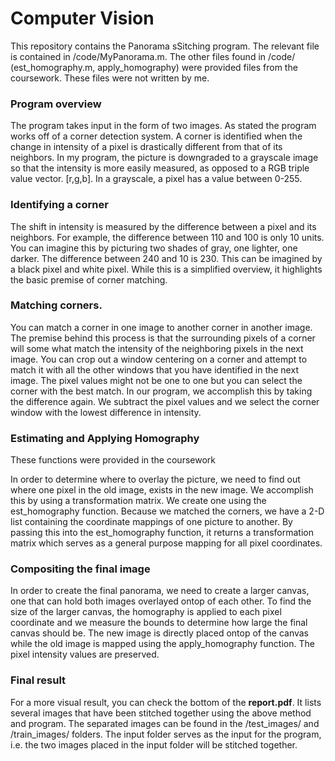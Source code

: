# Computer Vision

This repository contains the Panorama sSitching program. The relevant file is contained in /code/MyPanorama.m. The other files found in 
/code/ (est_homography.m, apply_homography) were provided files from the coursework. These files were not written by me.

### Program overview

The program takes input in the form of two images. As stated the program works off of a corner detection system. A corner is identified
 when the change in intensity of a pixel is drastically different from that of its neighbors. In my program, the picture is downgraded to 
 a grayscale image so that the intensity is more easily measured, as opposed to a RGB triple value vector. [r,g,b]. In a grayscale,
 a pixel has a value between 0-255. 
 
 ### Identifying a corner
 
 The shift in intensity is measured by the difference between a pixel and its neighbors. For example, the difference between 110 and 100 
 is only 10 units. You can imagine this by picturing two shades of gray, one lighter, one darker. The difference between 240 and 10 is 
 230. This can be imagined by a black pixel and white pixel. While this is a simplified overview, it highlights the basic premise of
 corner  matching.
 
 ### Matching corners.
 
 You can match a corner in one image to another corner in another image. The premise behind this process is that the surrounding pixels 
 of a corner will some what match the intensity of the neighboring pixels in the next image. You can crop out a window centering on a 
 corner and attempt to match it with all the other windows that you have identified in the next image. The pixel values might not be 
 one to one but you can select the corner with the best match. In our program, we accomplish this by taking the difference again. 
 We subtract the pixel values and we select the corner window with the lowest difference in intensity.
 
 ### Estimating and Applying Homography
 
 These functions were provided in the coursework
 
 In order to determine where to overlay the picture, we need to find out where one pixel in the old image, exists in the new image. We 
 accomplish this by using a transformation matrix. We create one using the est_homography function. Because we matched the corners, 
 we have a 2-D list containing the coordinate mappings of one picture to another. By passing this into the est_homography function, it 
 returns a transformation matrix which serves as a general purpose mapping for all pixel coordinates.
 
 ### Compositing the final image
 
 In order to create the final panorama, we need to create a larger canvas, one that can hold both images overlayed ontop of each other. 
 To find the size of the larger canvas, the homography is applied to each pixel coordinate and we measure the bounds to determine how
 large the final canvas should be. The new image is directly placed ontop of the canvas while the old image is mapped using the 
 apply_homography function. The pixel intensity values are preserved.
 
 ### Final result
 
 For a more visual result, you can check the bottom of the **report.pdf**. It lists several images that have been stitched together using
 the above method and program. The separated images can be found in the /test_images/ and /train_images/ folders. The input folder serves as the input for the 
 program, i.e. the two images placed in the input folder will be stitched together.
